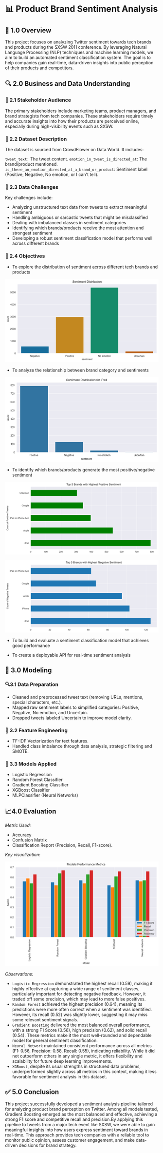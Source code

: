 # 📊 **Product Brand Sentiment Analysis**

## 📌 **1.0 Overview**

This project focuses on analyzing Twitter sentiment towards tech brands and products during the SXSW 2011 conference. By leveraging Natural Language Processing (NLP) techniques and machine learning models, we aim to build an automated sentiment classification system. The goal is to help companies gain real-time, data-driven insights into public perception of their products and competitors.

## 🔍 **2.0 Business and Data Understanding**

### 🎯 **2.1 Stakeholder Audience**

The primary stakeholders include marketing teams, product managers, and brand strategists from tech companies. These stakeholders require timely and accurate insights into how their products are perceived online, especially during high-visibility events such as SXSW.

### 📁 **2.2 Dataset Description**

The dataset is sourced from CrowdFlower on Data.World. It includes:

`tweet_text:` The tweet content.
`emotion_in_tweet_is_directed_at`: The brand/product mentioned.
`is_there_an_emotion_directed_at_a_brand_or_product`: Sentiment label (Positive, Negative, No emotion, or I can't tell).

### 🧪 **2.3 Data Challenges**

Key challenges include:

- Analyzing unstructured text data from tweets to extract meaningful sentiment
- Handling ambiguous or sarcastic tweets that might be misclassified
- Dealing with imbalanced classes in sentiment categories
- Identifying which brands/products receive the most attention and strongest sentiment
- Developing a robust sentiment classification model that performs well across different brands

### 🎯 **2.4 Objectives**

- To explore the distribution of sentiment across different tech brands and products

![Brand Distribution](images/sent_dist.png)

- To analyze the relationship between brand category and sentiments

![iPad Sentiment Distribution](images/image.png)

- To identify which brands/products generate the most positive/negative sentiment

![Most Positive Sentiments](images/pos_sent.png)

![Most Negative Sentiments](images/neg_sent.png)

- To build and evaluate a sentiment classification model that achieves good performance

- To create a deployable API for real-time sentiment analysis


## 🤖 **3.0 Modeling**

### 🔍**3.1 Data Preparation**

- Cleaned and preprocessed tweet text (removing URLs, mentions, special characters, etc.).
- Mapped raw sentiment labels to simplified categories: Positive, Negative, No emotion, and Uncertain.
- Dropped tweets labeled Uncertain to improve model clarity.

### 🔧 **3.2 Feature Engineering**

- TF-IDF Vectorization for text features.
- Handled class imbalance through data analysis, strategic filtering and SMOTE.

### 🧠 **3.3 Models Applied**

- Logistic Regression
- Random Forest Classifier
- Gradient Boosting Classifier
- XGBoost Classifier
- MLPClassifier (Neural Networks)

## 📈**4.0 Evaluation**

*Metric Used:*

- Accuracy
- Confusion Matrix
- Classification Report (Precision, Recall, F1-score).

*Key visualization:*

![Model Metrics](images/model_metrics.png)

*Observations:* 

- `Logistic Regression` demonstrated the highest recall (0.59), making it highly effective at capturing a wide range of sentiment classes, particularly important for detecting negative feedback. However, it traded off some precision, which may lead to more false positives.
- `Random Forest` achieved the highest precision (0.64), meaning its predictions were more often correct when a sentiment was identified. However, its recall (0.52) was slightly lower, suggesting it may miss some relevant sentiment signals.
- `Gradient Boosting` delivered the most balanced overall performance, with a strong F1 Score (0.56), high precision (0.62), and solid recall (0.54). These metrics make it the most well-rounded and dependable model for general sentiment classification.
- `Neural Network` maintained consistent performance across all metrics (F1: 0.56, Precision: 0.58, Recall: 0.55), indicating reliability. While it did not outperform others in any single metric, it offers flexibility and scalability for future deep learning improvements.
- `XGBoost`, despite its usual strengths in structured data problems, underperformed slightly across all metrics in this context, making it less favorable for sentiment analysis in this dataset.

## ✅ **5.0 Conclusion**

This project successfully developed a sentiment analysis pipeline tailored for analyzing product brand perception on Twitter. Among all models tested, Gradient Boosting emerged as the most balanced and effective, achieving a strong F1 score and competitive recall and precision.By applying this pipeline to tweets from a major tech event like SXSW, we were able to gain meaningful insights into how users express sentiment toward brands in real-time. This approach provides tech companies with a reliable tool to monitor public opinion, assess customer engagement, and make data-driven decisions for brand strategy.

